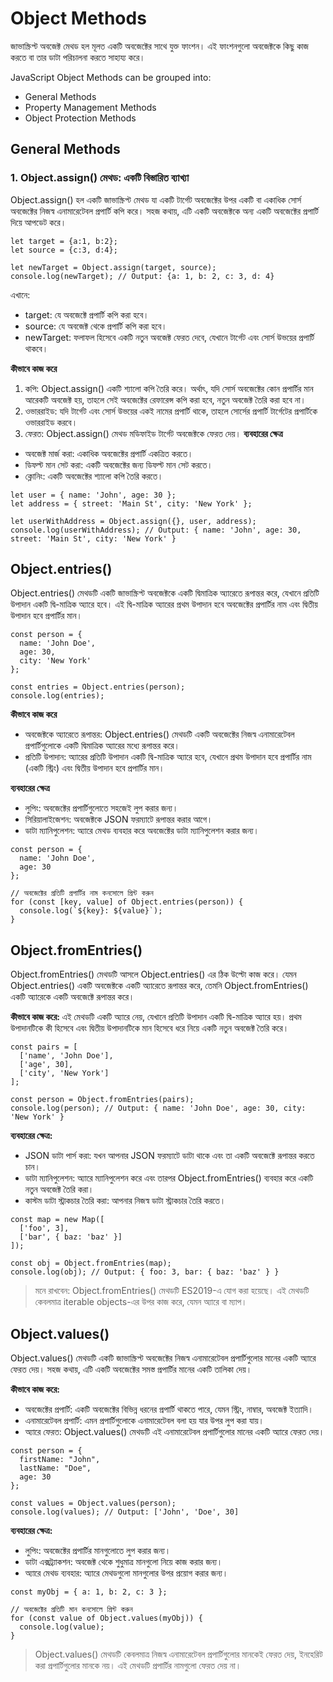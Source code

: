 # Object Methods

জাভাস্ক্রিপ্ট অবজেক্ট মেথড হল মূলত একটি অবজেক্টের সাথে যুক্ত ফাংশন। এই ফাংশনগুলো অবজেক্টকে কিছু কাজ করতে বা তার ডাটা পরিচালনা করতে সাহায্য করে।

JavaScript Object Methods can be grouped into:

- General Methods
- Property Management Methods
- Object Protection Methods

## General Methods

### 1. Object.assign() মেথড: একটি বিস্তারিত ব্যাখ্যা

Object.assign() হল একটি জাভাস্ক্রিপ্ট মেথড যা একটি টার্গেট অবজেক্টের উপর একটি বা একাধিক সোর্স অবজেক্টের নিজস্ব এনামারেটেবল প্রপার্টি কপি করে। সহজ কথায়, এটি একটি অবজেক্টকে অন্য একটি অবজেক্টের প্রপার্টি দিয়ে আপডেট করে।

```
let target = {a:1, b:2};
let source = {c:3, d:4};

let newTarget = Object.assign(target, source);
console.log(newTarget); // Output: {a: 1, b: 2, c: 3, d: 4}

```

এখানে:

- target: যে অবজেক্টে প্রপার্টি কপি করা হবে।
- source: যে অবজেক্ট থেকে প্রপার্টি কপি করা হবে।
- newTarget: ফলাফল হিসেবে একটি নতুন অবজেক্ট ফেরত দেবে, যেখানে টার্গেট এবং সোর্স উভয়ের প্রপার্টি থাকবে।

**কীভাবে কাজ করে**

1. কপি: Object.assign() একটি শ্যালো কপি তৈরি করে। অর্থাৎ, যদি সোর্স অবজেক্টের কোন প্রপার্টির মান আরেকটি অবজেক্ট হয়, তাহলে সেই অবজেক্টের রেফারেন্স কপি করা হবে, নতুন অবজেক্ট তৈরি করা হবে না।
2. ওভাররাইড: যদি টার্গেট এবং সোর্স উভয়ের একই নামের প্রপার্টি থাকে, তাহলে সোর্সের প্রপার্টি টার্গেটের প্রপার্টিকে ওভাররাইড করবে।
3. ফেরত: Object.assign() মেথড মডিফাইড টার্গেট অবজেক্টকে ফেরত দেয়।
   **ব্যবহারের ক্ষেত্র**

- অবজেক্ট মার্জ করা: একাধিক অবজেক্টের প্রপার্টি একত্রিত করতে।
- ডিফল্ট মান সেট করা: একটি অবজেক্টের জন্য ডিফল্ট মান সেট করতে।
- ক্লোনিং: একটি অবজেক্টের শ্যালো কপি তৈরি করতে।

```
let user = { name: 'John', age: 30 };
let address = { street: 'Main St', city: 'New York' };

let userWithAddress = Object.assign({}, user, address);
console.log(userWithAddress); // Output: { name: 'John', age: 30, street: 'Main St', city: 'New York' }

```

## Object.entries()

Object.entries() মেথডটি একটি জাভাস্ক্রিপ্ট অবজেক্টকে একটি দ্বিমাত্রিক অ্যারেতে রূপান্তর করে, যেখানে প্রতিটি উপাদান একটি দ্বি-মাত্রিক অ্যারে হবে। এই দ্বি-মাত্রিক অ্যারের প্রথম উপাদান হবে অবজেক্টের প্রপার্টির নাম এবং দ্বিতীয় উপাদান হবে প্রপার্টির মান।

```
const person = {
  name: 'John Doe',
  age: 30,
  city: 'New York'
};

const entries = Object.entries(person);
console.log(entries);
```

**কীভাবে কাজ করে**

- অবজেক্টকে অ্যারেতে রূপান্তর: Object.entries() মেথডটি একটি অবজেক্টের নিজস্ব এনামারেটেবল প্রপার্টিগুলোকে একটি দ্বিমাত্রিক অ্যারের মধ্যে রূপান্তর করে।
- প্রতিটি উপাদান: অ্যারের প্রতিটি উপাদান একটি দ্বি-মাত্রিক অ্যারে হবে, যেখানে প্রথম উপাদান হবে প্রপার্টির নাম (একটি স্ট্রিং) এবং দ্বিতীয় উপাদান হবে প্রপার্টির মান।

**ব্যবহারের ক্ষেত্র**

- লুপিং: অবজেক্টের প্রপার্টিগুলোতে সহজেই লুপ করার জন্য।
- সিরিয়ালাইজেশন: অবজেক্টকে JSON ফরম্যাটে রূপান্তর করার আগে।
- ডাটা ম্যানিপুলেশন: অ্যারে মেথড ব্যবহার করে অবজেক্টের ডাটা ম্যানিপুলেশন করার জন্য।

```
const person = {
  name: 'John Doe',
  age: 30
};

// অবজেক্টের প্রতিটি প্রপার্টির নাম কনসোলে প্রিন্ট করুন
for (const [key, value] of Object.entries(person)) {
  console.log(`${key}: ${value}`);
}
```

## Object.fromEntries()

Object.fromEntries() মেথডটি আসলে Object.entries() এর ঠিক উল্টো কাজ করে। যেমন Object.entries() একটি অবজেক্টকে একটি অ্যারেতে রূপান্তর করে, তেমনি Object.fromEntries() একটি অ্যারেকে একটি অবজেক্টে রূপান্তর করে।

**কীভাবে কাজ করে:**
এই মেথডটি একটি অ্যারে নেয়, যেখানে প্রতিটি উপাদান একটি দ্বি-মাত্রিক অ্যারে হয়। প্রথম উপাদানটিকে কী হিসেবে এবং দ্বিতীয় উপাদানটিকে মান হিসেবে ধরে নিয়ে একটি নতুন অবজেক্ট তৈরি করে।

```
const pairs = [
  ['name', 'John Doe'],
  ['age', 30],
  ['city', 'New York']
];

const person = Object.fromEntries(pairs);
console.log(person); // Output: { name: 'John Doe', age: 30, city: 'New York' }
```

**ব্যবহারের ক্ষেত্র:**

- JSON ডাটা পার্স করা: যখন আপনার JSON ফরম্যাটে ডাটা থাকে এবং তা একটি অবজেক্টে রূপান্তর করতে চান।
- ডাটা ম্যানিপুলেশন: অ্যারে ম্যানিপুলেশন করে এবং তারপর Object.fromEntries() ব্যবহার করে একটি নতুন অবজেক্ট তৈরি করা।
- কাস্টম ডাটা স্ট্রাকচার তৈরি করা: আপনার নিজস্ব ডাটা স্ট্রাকচার তৈরি করতে।

```
const map = new Map([
  ['foo', 3],
  ['bar', { baz: 'baz' }]
]);

const obj = Object.fromEntries(map);
console.log(obj); // Output: { foo: 3, bar: { baz: 'baz' } }
```

> মনে রাখবেন:
> Object.fromEntries() মেথডটি ES2019-এ যোগ করা হয়েছে।
> এই মেথডটি কেবলমাত্র iterable objects-এর উপর কাজ করে, যেমন অ্যারে বা ম্যাপ।

## Object.values()

Object.values() মেথডটি একটি জাভাস্ক্রিপ্ট অবজেক্টের নিজস্ব এনামারেটেবল প্রপার্টিগুলোর মানের একটি অ্যারে ফেরত দেয়। সহজ কথায়, এটি একটি অবজেক্টের সমস্ত প্রপার্টির মানের একটি তালিকা দেয়।

**কীভাবে কাজ করে:**

- অবজেক্টের প্রপার্টি: একটি অবজেক্টের বিভিন্ন ধরনের প্রপার্টি থাকতে পারে, যেমন স্ট্রিং, নাম্বার, অবজেক্ট ইত্যাদি।
- এনামারেটেবল প্রপার্টি: এমন প্রপার্টিগুলোকে এনামারেটেবল বলা হয় যার উপর লুপ করা যায়।
- অ্যারে ফেরত: Object.values() মেথডটি এই এনামারেটেবল প্রপার্টিগুলোর মানের একটি অ্যারে ফেরত দেয়।

```
const person = {
  firstName: "John",
  lastName: "Doe",
  age: 30
};

const values = Object.values(person);
console.log(values); // Output: ['John', 'Doe', 30]

```

**ব্যবহারের ক্ষেত্র:**

- লুপিং: অবজেক্টের প্রপার্টির মানগুলোতে লুপ করার জন্য।
- ডাটা এক্সট্র্যাকশন: অবজেক্ট থেকে শুধুমাত্র মানগুলো নিয়ে কাজ করার জন্য।
- অ্যারে মেথড ব্যবহার: অ্যারে মেথডগুলো মানগুলোর উপর প্রয়োগ করার জন্য।

```
const myObj = { a: 1, b: 2, c: 3 };

// অবজেক্টের প্রতিটি মান কনসোলে প্রিন্ট করুন
for (const value of Object.values(myObj)) {
  console.log(value);
}
```

> Object.values() মেথডটি কেবলমাত্র নিজস্ব এনামারেটেবল প্রপার্টিগুলোর মানকেই ফেরত দেয়, ইনহেরিট করা প্রপার্টিগুলোর মানকে নয়।
> এই মেথডটি প্রপার্টির নামগুলো ফেরত দেয় না।
